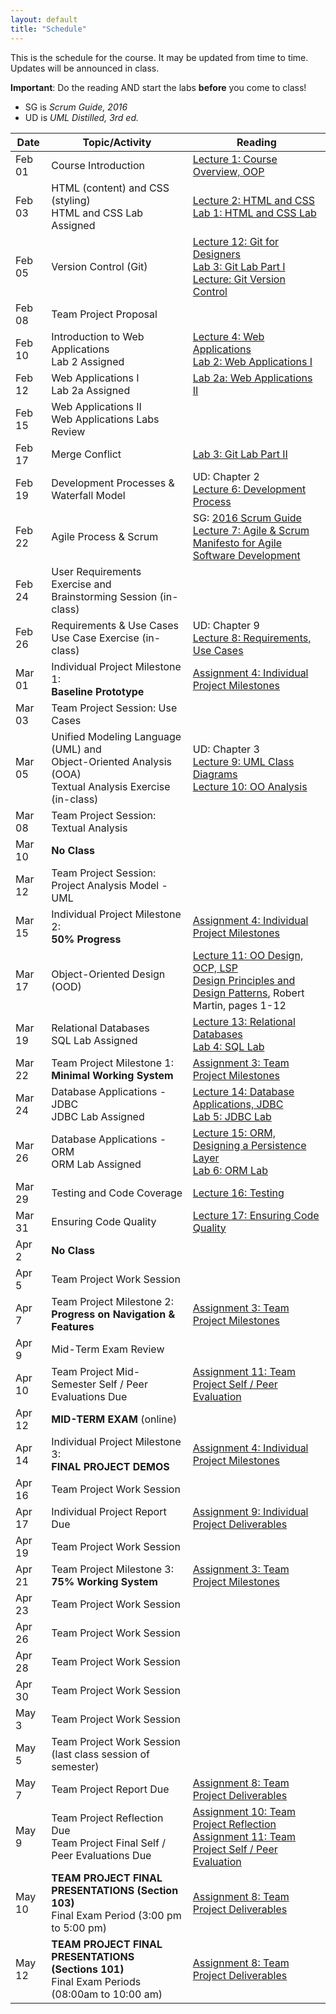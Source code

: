 ```yaml
---
layout: default
title: "Schedule"
---
```


This is the schedule for the course.  It may be updated from time to time.  Updates will be announced in class.

**Important**: Do the reading AND start the labs **before** you come to class!

* SG is *Scrum Guide, 2016*
* UD is *UML Distilled, 3rd ed.*

Date   | Topic/Activity | Reading
------ | -------------- | -------
Feb 01 | Course Introduction | [Lecture 1: Course Overview, OOP](lectures/lecture01.html)
Feb 03 | HTML (content) and CSS (styling) <br> HTML and CSS Lab Assigned | [Lecture 2: HTML and CSS](lectures/lecture02.html)<br> [Lab 1: HTML and CSS Lab](./labs/lab01.html)
Feb 05 | Version Control (Git) | [Lecture 12: Git for Designers](https://web.archive.org/web/20150301060509/http://hoth.entp.com/output/git_for_designers.html)<br>  [Lab 3: Git Lab Part I](./labs/lab03.html) <br>  [Lecture: Git Version Control](./lectures/Git-Version-Control-1.2.pdf)
Feb 08 | Team Project Proposal |
Feb 10 | Introduction to Web Applications <br> Lab 2 Assigned | [Lecture 4: Web Applications](lectures/lecture04.html) <br>  [Lab 2: Web Applications I](./labs/lab02.html)
Feb 12 | Web Applications I <br> Lab 2a Assigned | [Lab 2a: Web Applications II](./labs/lab02a.html)
Feb 15 | Web Applications II <br> Web Applications Labs Review |
Feb 17 | Merge Conflict | [Lab 3: Git Lab Part II](./labs/lab03.html)
Feb 19 | Development Processes & Waterfall Model | UD: Chapter 2 <br> [Lecture 6: Development Process](lectures/lecture06.html)
Feb 22 | Agile Process & Scrum |  SG: [2016 Scrum Guide](lectures/lecture07/2016_Scrum_Guide_US.pdf) <br> [Lecture 7: Agile & Scrum](lectures/lecture07.html) <br> [Manifesto for Agile Software Development](http://www.agilemanifesto.org/) 
Feb 24 | User Requirements Exercise and <br> Brainstorming Session (in-class) | 
Feb 26 | Requirements & Use Cases<br>Use Case Exercise (in-class) | UD: Chapter 9 <br> [Lecture 8: Requirements, Use Cases](lectures/lecture08.html)
Mar 01 | Individual Project Milestone 1:<br> **Baseline Prototype** | [Assignment 4: Individual Project Milestones](assign/assign04.html)
Mar 03  | Team Project Session: Use Cases  | 
Mar 05  | Unified Modeling Language (UML) and <br> Object-Oriented Analysis (OOA)<br>Textual Analysis Exercise (in-class) | UD: Chapter 3 <br> [Lecture 9: UML Class Diagrams](lectures/lecture09.html) <br> [Lecture 10: OO Analysis](lectures/lecture10.html)
Mar 08 | Team Project Session: Textual Analysis  | 
Mar 10 | **No Class**
Mar 12 | Team Project Session: Project Analysis Model - UML
Mar 15 | Individual Project Milestone 2:<br> **50% Progress** | [Assignment 4: Individual Project Milestones](assign/assign04.html) 
Mar 17 | Object-Oriented Design (OOD) | [Lecture 11: OO Design, OCP, LSP](lectures/lecture11.html)<br> [Design Principles and Design Patterns](lectures/lecture11/Principles_and_Patterns.pdf), Robert Martin, pages 1-12
Mar 19 | Relational Databases<br> SQL Lab Assigned | [Lecture 13: Relational Databases](lectures/lecture13.html)<br> [Lab 4: SQL Lab](./labs/lab04.html)
Mar 22 | Team Project Milestone 1:<br> **Minimal Working System** | [Assignment 3: Team Project Milestones](assign/assign03.html)
Mar 24 | Database Applications - JDBC<br> JDBC Lab Assigned | [Lecture 14: Database Applications, JDBC](lectures/lecture14.html)<br> [Lab 5: JDBC Lab](./labs/lab05.html)
Mar 26 | Database Applications - ORM <br> ORM Lab Assigned | [Lecture 15: ORM, Designing a Persistence Layer](lectures/lecture15.html)<br> [Lab 6: ORM Lab](./labs/lab06.html)
Mar 29 | Testing and Code Coverage | [Lecture 16: Testing](lectures/lecture16.html)
Mar 31 | Ensuring Code Quality | [Lecture 17: Ensuring Code Quality](lectures/lecture17.html) 
Apr 2  | **No Class**
Apr 5 |  Team Project Work Session
Apr 7  | Team Project Milestone 2:<br> **Progress on Navigation & Features** | [Assignment 3: Team Project Milestones](assign/assign03.html)
Apr 9  | Mid-Term Exam Review <br> 
Apr 10  | Team Project Mid-Semester Self / Peer Evaluations Due | [Assignment 11: Team Project Self / Peer Evaluation](assign/assign11.html)
Apr 12  | **MID-TERM EXAM** (online)
Apr 14  | Individual Project Milestone 3:<br> **FINAL PROJECT DEMOS** | [Assignment 4: Individual Project Milestones](assign/assign04.html)
Apr 16 | Team Project Work Session
Apr 17 | Individual Project Report Due | [Assignment 9: Individual Project Deliverables](assign/assign09.html)
Apr 19 | Team Project Work Session
Apr 21 | Team Project Milestone 3:<br> **75% Working System** | [Assignment 3: Team Project Milestones](assign/assign03.html)
Apr 23 | Team Project Work Session
Apr 26 | Team Project Work Session
Apr 28 | Team Project Work Session
Apr 30 | Team Project Work Session
May 3  | Team Project Work Session
May 5  | Team Project Work Session (last class session of semester)
May 7  | Team Project Report Due | [Assignment 8: Team Project Deliverables](assign/assign08.html)
May 9 | Team Project Reflection Due<br>Team Project Final Self / Peer Evaluations Due | [Assignment 10: Team Project Reflection](assign/assign10.html)<br> [Assignment 11: Team Project Self / Peer Evaluation](assign/assign11.html)
May 10 | **TEAM PROJECT FINAL PRESENTATIONS (Section 103)**<br>Final Exam Period (3:00 pm to 5:00 pm) | [Assignment 8: Team Project Deliverables](assign/assign08.html)
May 12 | **TEAM PROJECT FINAL PRESENTATIONS (Sections 101)**<br>Final Exam Periods (08:00am to 10:00 am) | [Assignment 8: Team Project Deliverables](assign/assign08.html)

<!-- Commenting out rest of schedule until it's needed - and the dates will change, anyway
-->